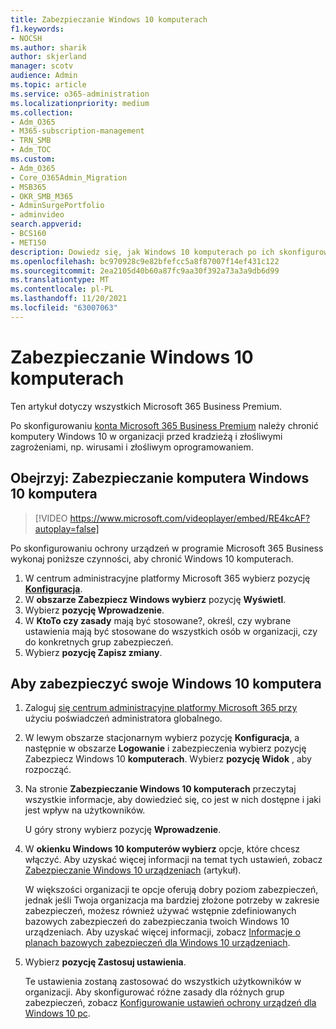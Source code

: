 ```yaml
---
title: Zabezpieczanie Windows 10 komputerach
f1.keywords:
- NOCSH
ms.author: sharik
author: skjerland
manager: scotv
audience: Admin
ms.topic: article
ms.service: o365-administration
ms.localizationpriority: medium
ms.collection:
- Adm_O365
- M365-subscription-management
- TRN_SMB
- Adm_TOC
ms.custom:
- Adm_O365
- Core_O365Admin_Migration
- MSB365
- OKR_SMB_M365
- AdminSurgePortfolio
- adminvideo
search.appverid:
- BCS160
- MET150
description: Dowiedz się, jak Windows 10 komputerach po ich skonfigurowaniu Microsoft 365 Business Premium.
ms.openlocfilehash: bc970928c9e82bfefcc5a8f87007f14ef431c122
ms.sourcegitcommit: 2ea2105d40b60a87fc9aa30f392a73a3a9db6d99
ms.translationtype: MT
ms.contentlocale: pl-PL
ms.lasthandoff: 11/20/2021
ms.locfileid: "63007063"
---
```

# <a name="secure-windows-10-computers"></a>Zabezpieczanie Windows 10 komputerach

Ten artykuł dotyczy wszystkich Microsoft 365 Business Premium.

Po skonfigurowaniu [konta Microsoft 365 Business Premium](business-set-up.md) należy chronić komputery Windows 10 w organizacji przed kradzieżą i złośliwymi zagrożeniami, np. wirusami i złośliwym oprogramowaniem.

## <a name="watch-secure-your-windows-10-pcs"></a>Obejrzyj: Zabezpieczanie komputera Windows 10 komputera

> [!VIDEO https://www.microsoft.com/videoplayer/embed/RE4kcAF?autoplay=false]

Po skonfigurowaniu ochrony urządzeń w programie Microsoft 365 Business wykonaj poniższe czynności, aby chronić Windows 10 komputerach.

1. W centrum administracyjne platformy Microsoft 365 wybierz pozycję <a href="https://go.microsoft.com/fwlink/p/?linkid=2171997" target="_blank">**Konfiguracja**</a>.
1. W **obszarze Zabezpiecz Windows wybierz** pozycję **Wyświetl**.
1. Wybierz  **pozycję Wprowadzenie**.
1. W **KtoTo czy zasady** mają być stosowane?, określ, czy wybrane ustawienia mają być stosowane do wszystkich osób w organizacji, czy do konkretnych grup zabezpieczeń.
1. Wybierz  **pozycję Zapisz zmiany**.

## <a name="to-secure-your-windows-10-computers"></a>Aby zabezpieczyć swoje Windows 10 komputera

1. Zaloguj [się centrum administracyjne platformy Microsoft 365 przy](https://admin.microsoft.com) użyciu poświadczeń administratora globalnego. 
2. W lewym obszarze stacjonarnym wybierz pozycję **Konfiguracja**, a następnie w obszarze **Logowanie** i zabezpieczenia wybierz pozycję Zabezpiecz Windows 10 **komputerach**. Wybierz **pozycję Widok** , aby rozpocząć.
3. Na stronie **Zabezpieczanie Windows 10 komputerach** przeczytaj wszystkie informacje, aby dowiedzieć się, co jest w nich dostępne i jaki jest wpływ na użytkowników.

    U góry strony wybierz pozycję **Wprowadzenie**.

4. W **okienku Windows 10 komputerów wybierz** opcje, które chcesz włączyć. Aby uzyskać więcej informacji na temat tych ustawień, zobacz [Zabezpieczanie Windows 10 urządzeniach](../misc/secure-windows-10-devices.md) (artykuł). 
    
    W większości organizacji te opcje oferują dobry poziom zabezpieczeń, jednak jeśli Twoja organizacja ma bardziej złożone potrzeby w zakresie zabezpieczeń, możesz również używać wstępnie zdefiniowanych bazowych zabezpieczeń do zabezpieczania twoich Windows 10 urządzeniach. Aby uzyskać więcej informacji, zobacz [Informacje o planach bazowych zabezpieczeń dla Windows 10 urządzeniach](/mem/intune/protect/security-baselines).   

1. Wybierz **pozycję Zastosuj ustawienia**.

    Te ustawienia zostaną zastosować do wszystkich użytkowników w organizacji. Aby skonfigurować różne zasady dla różnych grup zabezpieczeń, zobacz [Konfigurowanie ustawień ochrony urządzeń dla Windows 10 pc](../devices/protection-settings-for-windows-10-pcs.md).
